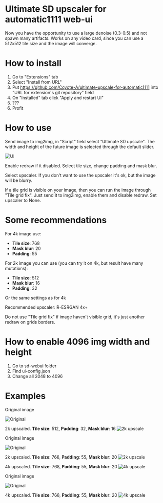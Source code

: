 # Ultimate SD upscaler for automatic1111 web-ui
Now you have the opportunity to use a large denoise (0.3-0.5) and not spawn many artifacts. Works on any video card, since you can use a 512x512 tile size and the image will converge.

# How to install
1. Go to "Extensions" tab
2. Select "Install from URL"
3. Put https://github.com/Coyote-A/ultimate-upscale-for-automatic1111 into "URL for extension's git repository" field
4. On "Installed" tab click "Apply and restart UI"
5. ???
6. Profit

# How to use
Send image to img2img, in "Script" field select "Ultimate SD upscale". The width and height of the future image is selected through the default slider.

![UI](1-ui.png)

Enable redraw if it disabled. Select tile size, change padding and mask blur.

Select upscaler. If you don't want to use the upscaler it's ok, but the image will be blurry.

If a tile grid is visible on your image, then you can run the image through "Tile grid fix". Just send it to img2img, enable them and disable redraw. Set upscaler to None.

# Some recommendations

For 4k image use:
* **Tile size**: 768
* **Mask blur**: 20
* **Padding**: 55

For 2k image you can use (you can try it on 4k, but result have many mutations):
* **Tile size**: 512
* **Mask blur**: 16
* **Padding**: 32

Or the same settings as for 4k

Recommended upscaler: R-ESRGAN 4x+

Do not use "Tile grid fix" if image haven't visible grid, it's just another redraw on grids borders.

# How to enable 4096 img width and height
1. Go to sd-webui folder
2. Find ui-config.json
3. Change all 2048 to 4096

# Examples

Original image

![Original](2-original.png)

2k upscaled. **Tile size**: 512, **Padding**: 32, **Mask blur**: 16
![2k upscale](3-2k_upscale.png)

Original image

![Original](4-original.png)

2k upscaled. **Tile size**: 768, **Padding**: 55, **Mask blur**: 20
![2k upscale](5-2k_upscale.png)

4k upscaled. **Tile size**: 768, **Padding**: 55, **Mask blur**: 20
![4k upscale](6-4k_upscale.png)

Original image

![Original](7-original.png)

4k upscaled. **Tile size**: 768, **Padding**: 55, **Mask blur**: 20
![4k upscale](8-4k_upscale.png)